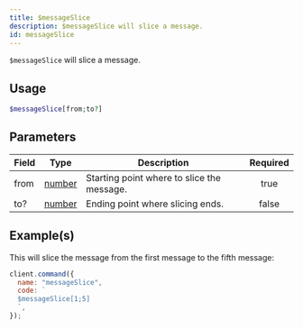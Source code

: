 ```yaml
---
title: $messageSlice
description: $messageSlice will slice a message.
id: messageSlice
---
```


`$messageSlice` will slice a message.

## Usage

```php
$messageSlice[from;to?]
```

## Parameters

| Field | Type                                                                                              | Description                                | Required |
| ----- | ------------------------------------------------------------------------------------------------- | ------------------------------------------ | :------: |
| from  | [number](https://developer.mozilla.org/en-US/docs/Web/JavaScript/Reference/Global_Objects/Number) | Starting point where to slice the message. |   true   |
| to?   | [number](https://developer.mozilla.org/en-US/docs/Web/JavaScript/Reference/Global_Objects/Number) | Ending point where slicing ends.           |  false   |

## Example(s)

This will slice the message from the first message to the fifth message:

```javascript
client.command({
  name: "messageSlice",
  code: `
  $messageSlice[1;5]
  `,
});
```
